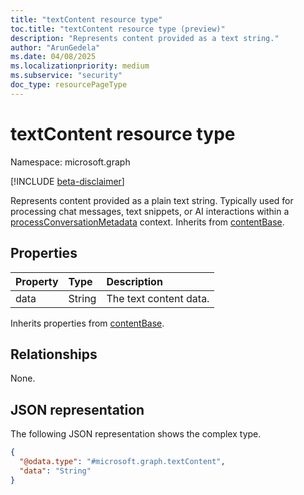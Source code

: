 ```yaml
---
title: "textContent resource type"
toc.title: "textContent resource type (preview)"
description: "Represents content provided as a text string."
author: "ArunGedela"
ms.date: 04/08/2025
ms.localizationpriority: medium
ms.subservice: "security"
doc_type: resourcePageType
---
```


# textContent resource type

Namespace: microsoft.graph

[!INCLUDE [beta-disclaimer](../../includes/beta-disclaimer.md)]

Represents content provided as a plain text string. Typically used for processing chat messages, text snippets, or AI interactions within a [processConversationMetadata](../resources/processconversationmetadata.md) context. Inherits from [contentBase](../resources/contentbase.md).

## Properties

| Property | Type   | Description            |
| :------- | :----- | :--------------------- |
| data     | String | The text content data. |

Inherits properties from [contentBase](../resources/contentbase.md).

## Relationships

None.

## JSON representation

The following JSON representation shows the complex type.
<!-- {
  "blockType": "resource",
  "@odata.type": "microsoft.graph.textContent",
  "baseType": "microsoft.graph.contentBase",
  "openType": false
}-->
``` json
{
  "@odata.type": "#microsoft.graph.textContent",
  "data": "String"
}
```
